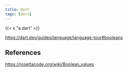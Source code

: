 ```yaml
---
title: Dart
tags: [dart]
---
```


{{< s "a.dart" >}}

<https://dart.dev/guides/language/language-tour#booleans>

## References

<https://rosettacode.org/wiki/Boolean_values>
